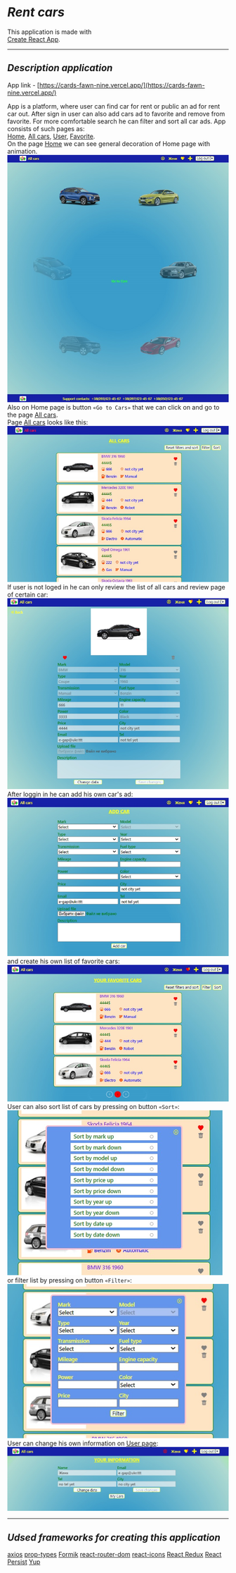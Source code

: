 # **_Rent cars_**

This application is made with  
[Create React App](https://github.com/facebook/create-react-app).

---

## **_Description application_**

App link -
[https://cards-fawn-nine.vercel.app/](https://cards-fawn-nine.vercel.app/)

App is a platform, where user can find car for rent or public an ad for rent car
out. After sign in user can also add cars ad to favorite and remove from
favorite. For more comfortable search he can filter and sort all car ads. App
consists of such pages as:  
[Home](https://cards-fawn-nine.vercel.app/),
[All cars](https://cards-fawn-nine.vercel.app/cards),
[User](https://cards-fawn-nine.vercel.app/cards),
[Favorite](https://cards-fawn-nine.vercel.app/cards).  
On the page [Home](https://cards-fawn-nine.vercel.app/) we can see general
decoration of Home page with animation.
![Home page of app](./assets/home-page.jpg) Also on Home page is button
`«Go to Cars»` that we can click on and go to the page
[All cars](https://cards-fawn-nine.vercel.app/cards).  
Page [All cars](https://cards-fawn-nine.vercel.app/cards) looks like this:
![All cars page of app](./assets/all-cars-page.jpg)  
If user is not loged in he can only review the list of all cars and review page
of certain car: ![One car page of app](./assets/one-car-page.jpg) After loggin
in he can add his own car's ad: ![Add car page](./assets/add-car.jpg)  
and create his own list of favorite cars:
![Favorite cars page of app](./assets/favorite-cars-page.jpg)  
User can also sort list of cars by pressing on button `«Sort»`:
![Sort option](./assets/sort-cars.jpg)  
or filter list by pressing on button `«Filter»`:  
![Filter option](./assets/filter-cars.jpg) User can change his own information
on [User page](https://cards-fawn-nine.vercel.app/cards):
![User page](./assets/user-page.jpg)

---

## **_Udsed frameworks for creating this application_**

[axios](https://axios-http.com/)
[prop-types](https://github.com/facebook/prop-types)
[Formik](https://formik.org/)
[react-router-dom](https://github.com/remix-run/react-router)
[react-icons](https://github.com/react-icons/react-icons)
[React Redux](https://github.com/reduxjs/react-redux)
[React Persist](https://github.com/rt2zz/redux-persist)
[Yup](https://github.com/jquense/yup)
